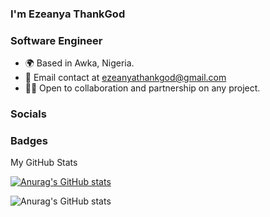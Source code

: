 ### I'm Ezeanya ThankGod
### **Software Engineer**
* 🌍 Based in Awka, Nigeria.
* 📧 Email contact at ezeanyathankgod@gmail.com
* 🤝🏻 Open to collaboration and partnership on any project.
### Socials
### Badges
My GitHub Stats


[![Anurag's GitHub stats](https://github-readme-stats.vercel.app/api?username=kingkampala)](https://github.com/anuraghazra/github-readme-stats)


![Anurag's GitHub stats](https://github-readme-stats.vercel.app/api?username=kampala&show_icons=true)
